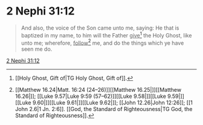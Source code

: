 # 2 Nephi 31:12

> And also, the voice of the Son came unto me, saying: He that is baptized in my name, to him will the Father <u>give</u>[^a] the Holy Ghost, like unto me; wherefore, <u>follow</u>[^b] me, and do the things which ye have seen me do.

[2 Nephi 31:12](https://www.churchofjesuschrist.org/study/scriptures/bofm/2-ne/31?lang=eng&id=p12#p12)


[^a]: [[Holy Ghost, Gift of|TG Holy Ghost, Gift of]].  
[^b]: [[Matthew 16.24|Matt. 16:24 (24–26)]][[Matthew 16.25|]][[Matthew 16.26|]]; [[Luke 9.57|Luke 9:59 (57–62)]][[Luke 9.58|]][[Luke 9.59|]][[Luke 9.60|]][[Luke 9.61|]][[Luke 9.62|]]; [[John 12.26|John 12:26]]; [[1 John 2.6|1 Jn. 2:6]]. [[God, the Standard of Righteousness|TG God, the Standard of Righteousness]].  
